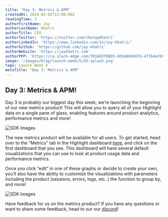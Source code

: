 ```yaml
---
title: "Day 3: Metrics & APM"
createdAt: 2024-02-02T12:00:00Z
readingTime: 3
authorFirstName: Jay
authorLastName: Khatri
authorTitle: CEO
authorTwitter: 'https://twitter.com/theJayKhatri'
authorLinkedIn: 'https://www.linkedin.com/in/jay-khatri/'
authorGithub: 'https://github.com/jay-khatri'
authorWebsite: 'https://jaykhatri.com'
authorPFP: 'https://ca.slack-edge.com/T01AEDTQ8DS-U01A88AV6TU-4f7b4e7d637a-512'
image: '/images/blog/launch-week/5/d3-splash.png'
tags: Launch Week 5
metaTitle: "Day 3: Metrics & APM"
---
```


## Day 3: Metrics & APM!

Day 3 is probably our biggest day this week; we’re launching the beginning of our new metrics product!  This will allow you to query all of your Highlight data on a single pane of glass, enabling features around product analytics, performance metrics and more!

![SDK Images](/images/blog/launch-week/5/d3-dashboards.png)

The new metrics product will be available for all users. To get started, head over to the “Metrics” tab in the Highlight dashboard [here](https://app.highlight.io/dashboards), and click on the first dashboard that you see. This dashboard will have several default visualizations that you can use to look at product usage data and performance metrics.


Once you click “edit” in one of these graphs or decide to create your own, you’ll also have the ability to customize the visualizations with parameters including the product (sessions, errors, logs, etc..) the function to group by, and more!

![SDK Images](/images/blog/launch-week/5/d3-graph.png)

Have feedback for us on the metrics product? If you have any questions or want to share some feedback, head to our our [discord](https://highlight.io/community)!